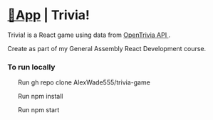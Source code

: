 # [🔗App](https://trivia-game-ashen.vercel.app/) | Trivia!

Trivia! is a React game using data from <a href="https://opentdb.com/"> OpenTrivia API </a>.

Create as part of my General Assembly React Development course.

<h3>To run locally </h3>

<ul> Run gh repo clone AlexWade555/trivia-game </ul>
<ul> Run npm install </ul>
<ul> Run npm start </ul>

